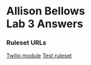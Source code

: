 # Allison Bellows </br> Lab 3 Answers

### **Ruleset URLs**

[Twilio module](https://raw.githubusercontent.com/albellows/reimagined-guacamole/master/lab2/twilio.krl) 
[Test ruleset](https://raw.githubusercontent.com/albellows/reimagined-guacamole/master/lab2/use_twilio.krl)